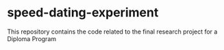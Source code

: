 # speed-dating-experiment
This repository contains the code related to the final research project for a Diploma Program
